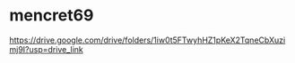 # mencret69
https://drive.google.com/drive/folders/1iw0t5FTwyhHZ1pKeX2TqneCbXuzimj9I?usp=drive_link
